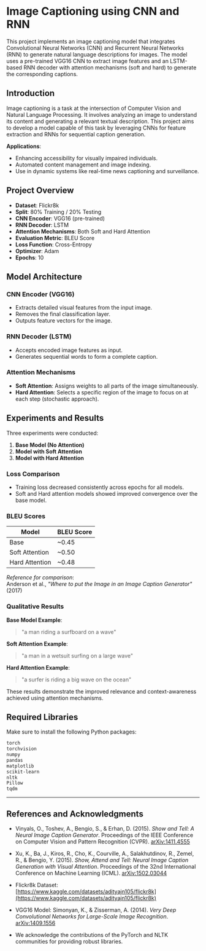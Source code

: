 # Image Captioning using CNN and RNN

This project implements an image captioning model that integrates Convolutional Neural Networks (CNN) and Recurrent Neural Networks (RNN) to generate natural language descriptions for images. The model uses a pre-trained VGG16 CNN to extract image features and an LSTM-based RNN decoder with attention mechanisms (soft and hard) to generate the corresponding captions.

## Introduction

Image captioning is a task at the intersection of Computer Vision and Natural Language Processing. It involves analyzing an image to understand its content and generating a relevant textual description. This project aims to develop a model capable of this task by leveraging CNNs for feature extraction and RNNs for sequential caption generation.

**Applications**:
- Enhancing accessibility for visually impaired individuals.
- Automated content management and image indexing.
- Use in dynamic systems like real-time news captioning and surveillance.

## Project Overview

- **Dataset**: Flickr8k
- **Split**: 80% Training / 20% Testing
- **CNN Encoder**: VGG16 (pre-trained)
- **RNN Decoder**: LSTM
- **Attention Mechanisms**: Both Soft and Hard Attention
- **Evaluation Metric**: BLEU Score
- **Loss Function**: Cross-Entropy
- **Optimizer**: Adam
- **Epochs**: 10

## Model Architecture

### CNN Encoder (VGG16)
- Extracts detailed visual features from the input image.
- Removes the final classification layer.
- Outputs feature vectors for the image.

### RNN Decoder (LSTM)
- Accepts encoded image features as input.
- Generates sequential words to form a complete caption.

### Attention Mechanisms
- **Soft Attention**: Assigns weights to all parts of the image simultaneously.
- **Hard Attention**: Selects a specific region of the image to focus on at each step (stochastic approach).

## Experiments and Results

Three experiments were conducted:
1. **Base Model (No Attention)**  
2. **Model with Soft Attention**  
3. **Model with Hard Attention**

### Loss Comparison
- Training loss decreased consistently across epochs for all models.
- Soft and Hard attention models showed improved convergence over the base model.

### BLEU Scores

| Model                 | BLEU Score |
|----------------------|------------|
| Base                 | ~0.45      |
| Soft Attention       | ~0.50      |
| Hard Attention       | ~0.48      |

*Reference for comparison*:  
Anderson et al., *"Where to put the Image in an Image Caption Generator"* (2017)

### Qualitative Results

**Base Model Example**:
> "a man riding a surfboard on a wave"

**Soft Attention Example**:
> "a man in a wetsuit surfing on a large wave"

**Hard Attention Example**:
> "a surfer is riding a big wave on the ocean"

These results demonstrate the improved relevance and context-awareness achieved using attention mechanisms.

## Required Libraries

Make sure to install the following Python packages:

```bash
torch
torchvision
numpy
pandas
matplotlib
scikit-learn
nltk
Pillow
tqdm
```

---
## References and Acknowledgments

- Vinyals, O., Toshev, A., Bengio, S., & Erhan, D. (2015). *Show and Tell: A Neural Image Caption Generator*. Proceedings of the IEEE Conference on Computer Vision and Pattern Recognition (CVPR). [arXiv:1411.4555](https://arxiv.org/abs/1411.4555)
  
- Xu, K., Ba, J., Kiros, R., Cho, K., Courville, A., Salakhutdinov, R., Zemel, R., & Bengio, Y. (2015). *Show, Attend and Tell: Neural Image Caption Generation with Visual Attention*. Proceedings of the 32nd International Conference on Machine Learning (ICML). [arXiv:1502.03044](https://arxiv.org/abs/1502.03044)

- Flickr8k Dataset: [https://www.kaggle.com/datasets/adityajn105/flickr8k](https://www.kaggle.com/datasets/adityajn105/flickr8k)

- VGG16 Model: Simonyan, K., & Zisserman, A. (2014). *Very Deep Convolutional Networks for Large-Scale Image Recognition*. [arXiv:1409.1556](https://arxiv.org/abs/1409.1556)

- We acknowledge the contributions of the PyTorch and NLTK communities for providing robust libraries.



